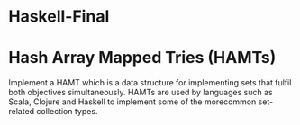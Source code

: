 # Haskell-Final

# Hash Array Mapped Tries (HAMTs)
Implement a HAMT which is a data structure for implementing sets that fulfil both objectives simultaneously. HAMTs are used by languages such as Scala, Clojure and Haskell to implement some of the morecommon set-related collection types.
